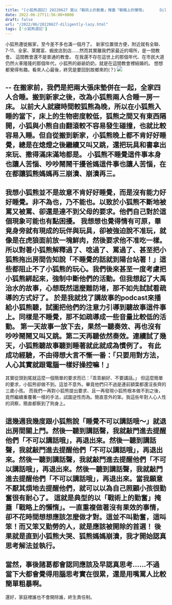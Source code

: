 ```yaml
---
title: "[小狐熊週記] 20220627 莫以「戰術上的勤奮」掩蓋「戰略上的懶惰」      Diligently Lazy"
date: 2022-06-27T11:56:00+0800
draft: false
url: "/2022/06/20220627-diligently-lazy.html"
tags: ['小狐熊週記']
---
```


小狐熊遷徙搬家，至今差不多也滿一個月了。
新家位置很方便，附近就有全聯、7-11、全家、萊爾富、蝦皮店到店……然而其實離我們家最近的場所，是一間教會。
這間教會還不是普通的教會。
在我還不存在這世上的那個年代、在市民大道仍然火車隆隆的那個年代，小狐熊的爺爺奶奶，就是在這間教會裡結婚的。
想想都覺得有趣。看來人心最後，終究是要回到故鄉來的(？)
![](https://blogger.googleusercontent.com/img/a/AVvXsEjwfn3wVLoPWg04wVk-GtdBjiwRhksQUJTmm-YNc-0bZ3bhzYNq52s8mI_NNXkNq0eR4KW9U4U73w3xGvZbGE7ReIZGYkvzB8hOeTpOmXV9D1iMEOZ9THK6w1PuO4lx6md_d-duNpabY7HTq-Qk7rZx5SL5Lo0PEGs_xnHKV9WCKvbv3ovdUvKXMZsE)

--
在搬家前，我們是把兩大張床墊併在一起，全家四人合睡。搬到新家之後，改為小狐熊兩人合睡一房一床。
以前大人就寢時間較狐熊為晚，所以在小狐熊入睡的當下，床上的生物密度較低，狐熊之間又有東西隔開，小狐與小熊自由翻滾較不容易發生碰撞，也就比較容易入睡。但自從搬到新家，小狐熊晚上都不肯好好睡覺，總是在熄燈之後繼續又叫又跳，還把玩具和書拿出來玩、撒得滿床滿地都是。
小狐熊不睡覺這件事本身也讓人苦惱、吵吵鬧鬧干擾爸媽這件事也讓人苦惱，在在都讓狐熊媽媽再三崩潰、崩潰再三。
--

我想小狐熊並不是故意不肯好好睡覺，而是沒有能力好好睡覺。非不為也，乃不能也。以致於小狐熊不斷地被罵又被罵、卻還是達不到父母的要求。他們自己對於這個現象可能也有點困擾。
我想想也覺得情有可原，畢竟身旁就有現成的玩伴與玩具，卻被強迫說不准玩，就像是在虎狼面前放一塊鮮肉，然後要求他不准吃一樣。
所以對著小狐熊解釋過了、唸過了、罵過了、甚至把小狐熊拖出房間告知說「不睡覺的話就到陽台站著！」這些都阻止不了小狐熊的玩心。我們後來甚至一度考慮把小狐熊綁起來，強制中斷他們的活動。但我想起了大禹治水的故事，心想既然這麼難防堵，那不如先試試看疏導的方式好了。
於是我就找了講故事的podcast來播給小狐熊聽，試圖把他們的注意力引導到聽故事這件事上。同樣是不睡覺，那不如疏導成一些音量比較低的活動。
第一天故事一放下去，果然一聽奏效、再也沒有吵吵鬧鬧又叫又跳。第二天再聽依然奏效。連續試了幾天，小狐熊聽故事聽到睡著就此就成為慣例了。
有此成功經驗，不由得想大言不慚一番：「只要用對方法，人心其實就跟電腦一樣好操控嘛！」 
--
其實從頭到尾就這麼一個簡單的要求而已：「乖乖躺好、不要講話。」
但這麼簡單的要求，小狐熊卻做不到。這並不意外。畢竟他們只不過是連前額葉都還沒長齊的三歲小孩。
而我們一再對小狐熊提出要求、且一再發現小狐熊根本做不到之後，竟然繼續重覆著一樣的手法，試圖逆性而為。簡直意外的笨。我這些年對人心人性的洞察，簡直都察到了狗身上。

這幾週我幾度跟小狐熊說「睡覺不可以講話哦～」就退出房間關上門。然後一聽到講話聲，我就敲門進去提醒他們「不可以講話哦」，再退出來。然後一聽到講話聲，我就敲門進去提醒他們「不可以講話哦」，再退出來。然後一聽到講話聲，我就敲門進去提醒他們「不可以講話哦」，再退出來。然後一聽到講話聲，我就敲門進去提醒他們「不可以講話哦」，再退出來。當我願意不厭其煩地去提醒他們，就可以以為自己照顧小孩很勤奮很有耐心了。
這就是典型的以「戰術上的勤奮」掩蓋「戰略上的懶惰」。一直重複做著沒有果效的事情，卻不花時間想想應該怎麼做才對。這並不叫勤奮，這叫笨！而又笨又勤勞的人，就是應該被開除的首選！
後果就是直到小狐熊大哭、狐熊媽媽崩潰，我才開始認真思考解法並執行。
--
當然，事後諸葛都會認同應該及早認真思考……不過當下大都會覺得用腦思考實在很累，還是用嘴罵人比較簡單粗暴啊。
--

還好，家庭裡誰也不會開除誰，終生責任制。

